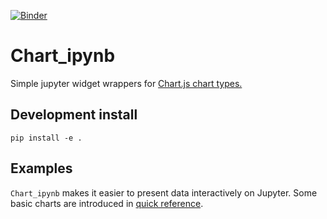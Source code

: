 [![Binder](https://mybinder.org/badge_logo.svg)](https://mybinder.org/v2/gh/AaronWatters/Chart_ipynb.git/master)

# Chart_ipynb

Simple jupyter widget wrappers for 
<a href="https://www.chartjs.org/">
Chart.js chart types.
</a>


## Development install

```
pip install -e .
```

## Examples 

`Chart_ipynb` makes it easier to present data interactively on Jupyter. Some basic charts are introduced in [quick reference](https://github.com/AaronWatters/Chart_ipynb/blob/master/notebooks/chart_ipynb%20quick%20reference.ipynb).
